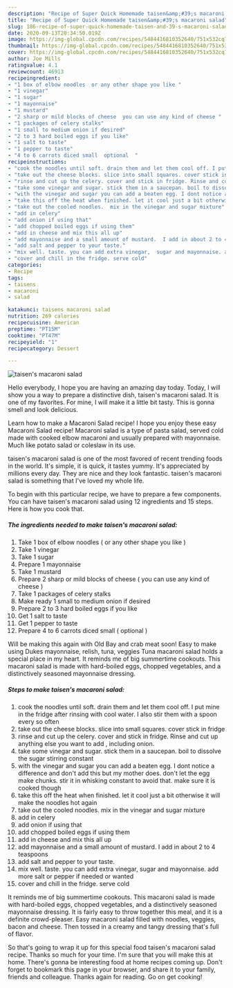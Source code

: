 ```yaml
---
description: "Recipe of Super Quick Homemade taisen&amp;#39;s macaroni salad"
title: "Recipe of Super Quick Homemade taisen&amp;#39;s macaroni salad"
slug: 186-recipe-of-super-quick-homemade-taisen-and-39-s-macaroni-salad
date: 2020-09-13T20:34:50.019Z
image: https://img-global.cpcdn.com/recipes/5484416810352640/751x532cq70/taisens-macaroni-salad-recipe-main-photo.jpg
thumbnail: https://img-global.cpcdn.com/recipes/5484416810352640/751x532cq70/taisens-macaroni-salad-recipe-main-photo.jpg
cover: https://img-global.cpcdn.com/recipes/5484416810352640/751x532cq70/taisens-macaroni-salad-recipe-main-photo.jpg
author: Joe Mills
ratingvalue: 4.1
reviewcount: 46913
recipeingredient:
- "1 box of elbow noodles  or any other shape you like "
- "1 vinegar"
- "1 sugar"
- "1 mayonnaise"
- "1 mustard"
- "2 sharp or mild blocks of cheese  you can use any kind of cheese "
- "1 packages of celery stalks"
- "1 small to medium onion if desired"
- "2 to 3 hard boiled eggs if you like"
- "1 salt to taste"
- "1 pepper to taste"
- "4 to 6 carrots diced small  optional  "
recipeinstructions:
- "cook the noodles until soft. drain them and let them cool off. I put mine in the fridge after rinsing with cool water. I also stir them with a spoon every so often"
- "take out the cheese blocks. slice into small squares. cover stick in fridge"
- "rinse and cut up the celery. cover and stick in fridge. Rinse and cut up anything else you want to add , including onion."
- "take some vinegar and sugar. stick them in a saucepan. boil to dissolve the sugar stirring constant"
- "with the vinegar and sugar you can add a beaten egg. I dont notice a difference and don&#39;t add this but my mother does. don&#39;t let the egg make chunks.  stir it in whisking constant to avoid that.  make sure it is cooked though"
- "take this off the heat when finished. let it cool just a bit otherwise it will make the noodles hot again"
- "take out the cooled noodles.  mix in the vinegar and sugar mixture"
- "add in celery"
- "add onion if using that"
- "add chopped boiled eggs if using them"
- "add in cheese and mix this all up"
- "add mayonnaise and a small amount of mustard.  I add in about 2 to 4 teaspoons"
- "add salt and pepper to your taste."
- "mix well. taste. you can add extra vinegar,  sugar and mayonnaise. add more salt or pepper if needed or wanted"
- "cover and chill in the fridge. serve cold"
categories:
- Recipe
tags:
- taisens
- macaroni
- salad

katakunci: taisens macaroni salad 
nutrition: 269 calories
recipecuisine: American
preptime: "PT15M"
cooktime: "PT47M"
recipeyield: "1"
recipecategory: Dessert

---
```



![taisen&#39;s macaroni salad](https://img-global.cpcdn.com/recipes/5484416810352640/751x532cq70/taisens-macaroni-salad-recipe-main-photo.jpg)

Hello everybody, I hope you are having an amazing day today. Today, I will show you a way to prepare a distinctive dish, taisen&#39;s macaroni salad. It is one of my favorites. For mine, I will make it a little bit tasty. This is gonna smell and look delicious.

Learn how to make a Macaroni Salad recipe! I hope you enjoy these easy Macaroni Salad recipe! Macaroni salad is a type of pasta salad, served cold made with cooked elbow macaroni and usually prepared with mayonnaise. Much like potato salad or coleslaw in its use.

taisen&#39;s macaroni salad is one of the most favored of recent trending foods in the world. It's simple, it is quick, it tastes yummy. It's appreciated by millions every day. They are nice and they look fantastic. taisen&#39;s macaroni salad is something that I've loved my whole life.


To begin with this particular recipe, we have to prepare a few components. You can have taisen&#39;s macaroni salad using 12 ingredients and 15 steps. Here is how you cook that.

<!--inarticleads1-->

##### The ingredients needed to make taisen&#39;s macaroni salad:

1. Take 1 box of elbow noodles ( or any other shape you like )
1. Take 1 vinegar
1. Take 1 sugar
1. Prepare 1 mayonnaise
1. Take 1 mustard
1. Prepare 2 sharp or mild blocks of cheese ( you can use any kind of cheese )
1. Take 1 packages of celery stalks
1. Make ready 1 small to medium onion if desired
1. Prepare 2 to 3 hard boiled eggs if you like
1. Get 1 salt to taste
1. Get 1 pepper to taste
1. Prepare 4 to 6 carrots diced small ( optional  )


Will be making this again with Old Bay and crab meat soon! Easy to make using Dukes mayonnaise, relish, tuna, veggies Tuna macaroni salad holds a special place in my heart. It reminds me of big summertime cookouts. This macaroni salad is made with hard-boiled eggs, chopped vegetables, and a distinctively seasoned mayonnaise dressing. 

<!--inarticleads2-->

##### Steps to make taisen&#39;s macaroni salad:

1. cook the noodles until soft. drain them and let them cool off. I put mine in the fridge after rinsing with cool water. I also stir them with a spoon every so often
1. take out the cheese blocks. slice into small squares. cover stick in fridge
1. rinse and cut up the celery. cover and stick in fridge. Rinse and cut up anything else you want to add , including onion.
1. take some vinegar and sugar. stick them in a saucepan. boil to dissolve the sugar stirring constant
1. with the vinegar and sugar you can add a beaten egg. I dont notice a difference and don&#39;t add this but my mother does. don&#39;t let the egg make chunks.  stir it in whisking constant to avoid that.  make sure it is cooked though
1. take this off the heat when finished. let it cool just a bit otherwise it will make the noodles hot again
1. take out the cooled noodles.  mix in the vinegar and sugar mixture
1. add in celery
1. add onion if using that
1. add chopped boiled eggs if using them
1. add in cheese and mix this all up
1. add mayonnaise and a small amount of mustard.  I add in about 2 to 4 teaspoons
1. add salt and pepper to your taste.
1. mix well. taste. you can add extra vinegar,  sugar and mayonnaise. add more salt or pepper if needed or wanted
1. cover and chill in the fridge. serve cold


It reminds me of big summertime cookouts. This macaroni salad is made with hard-boiled eggs, chopped vegetables, and a distinctively seasoned mayonnaise dressing. It is fairly easy to throw together this meal, and it is a definite crowd-pleaser. Easy macaroni salad filled with noodles, veggies, bacon and cheese. Then tossed in a creamy and tangy dressing that&#39;s full of flavor. 

So that's going to wrap it up for this special food taisen&#39;s macaroni salad recipe. Thanks so much for your time. I'm sure that you will make this at home. There's gonna be interesting food at home recipes coming up. Don't forget to bookmark this page in your browser, and share it to your family, friends and colleague. Thanks again for reading. Go on get cooking!
